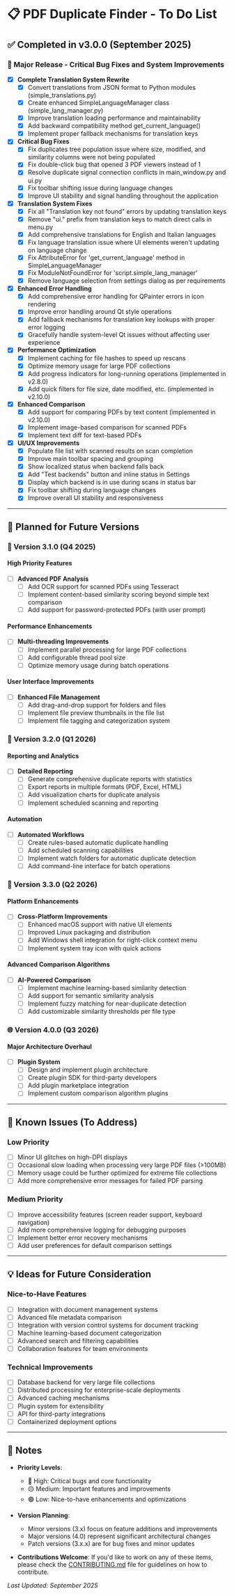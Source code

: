 # 📋 PDF Duplicate Finder - To Do List

## ✅ Completed in v3.0.0 (September 2025)

### 🎉 Major Release - Critical Bug Fixes and System Improvements

- [x] **Complete Translation System Rewrite**
  - [x] Convert translations from JSON format to Python modules (simple_translations.py)
  - [x] Create enhanced SimpleLanguageManager class (simple_lang_manager.py)
  - [x] Improve translation loading performance and maintainability
  - [x] Add backward compatibility method get_current_language()
  - [x] Implement proper fallback mechanisms for translation keys

- [x] **Critical Bug Fixes**
  - [x] Fix duplicates tree population issue where size, modified, and similarity columns were not being populated
  - [x] Fix double-click bug that opened 3 PDF viewers instead of 1
  - [x] Resolve duplicate signal connection conflicts in main_window.py and ui.py
  - [x] Fix toolbar shifting issue during language changes
  - [x] Improve UI stability and signal handling throughout the application

- [x] **Translation System Fixes**
  - [x] Fix all "Translation key not found" errors by updating translation keys
  - [x] Remove "ui." prefix from translation keys to match direct calls in menu.py
  - [x] Add comprehensive translations for English and Italian languages
  - [x] Fix language translation issue where UI elements weren't updating on language change
  - [x] Fix AttributeError for 'get_current_language' method in SimpleLanguageManager
  - [x] Fix ModuleNotFoundError for 'script.simple_lang_manager'
  - [x] Remove language selection from settings dialog as per requirements

- [x] **Enhanced Error Handling**
  - [x] Add comprehensive error handling for QPainter errors in icon rendering
  - [x] Improve error handling around Qt style operations
  - [x] Add fallback mechanisms for translation key lookups with proper error logging
  - [x] Gracefully handle system-level Qt issues without affecting user experience

- [x] **Performance Optimization**
  - [x] Implement caching for file hashes to speed up rescans
  - [x] Optimize memory usage for large PDF collections
  - [x] Add progress indicators for long-running operations (implemented in v2.8.0)
  - [x] Add quick filters for file size, date modified, etc. (implemented in v2.10.0)

- [x] **Enhanced Comparison**
  - [x] Add support for comparing PDFs by text content (implemented in v2.10.0)
  - [x] Implement image-based comparison for scanned PDFs
  - [x] Implement text diff for text-based PDFs

- [x] **UI/UX Improvements**
  - [x] Populate file list with scanned results on scan completion
  - [x] Improve main toolbar spacing and grouping
  - [x] Show localized status when backend falls back
  - [x] Add "Test backends" button and inline status in Settings
  - [x] Display which backend is in use during scans in status bar
  - [x] Fix toolbar shifting during language changes
  - [x] Improve overall UI stability and responsiveness

---

## 🔄 Planned for Future Versions

### 🚀 Version 3.1.0 (Q4 2025)

#### High Priority Features
- [ ] **Advanced PDF Analysis**
  - [ ] Add OCR support for scanned PDFs using Tesseract
  - [ ] Implement content-based similarity scoring beyond simple text comparison
  - [ ] Add support for password-protected PDFs (with user prompt)

#### Performance Enhancements
- [ ] **Multi-threading Improvements**
  - [ ] Implement parallel processing for large PDF collections
  - [ ] Add configurable thread pool size
  - [ ] Optimize memory usage during batch operations

#### User Interface Improvements
- [ ] **Enhanced File Management**
  - [ ] Add drag-and-drop support for folders and files
  - [ ] Implement file preview thumbnails in the file list
  - [ ] Implement file tagging and categorization system

### 🎯 Version 3.2.0 (Q1 2026)

#### Reporting and Analytics
- [ ] **Detailed Reporting**
  - [ ] Generate comprehensive duplicate reports with statistics
  - [ ] Export reports in multiple formats (PDF, Excel, HTML)
  - [ ] Add visualization charts for duplicate analysis
  - [ ] Implement scheduled scanning and reporting

#### Automation
- [ ] **Automated Workflows**
  - [ ] Create rules-based automatic duplicate handling
  - [ ] Add scheduled scanning capabilities
  - [ ] Implement watch folders for automatic duplicate detection
  - [ ] Add command-line interface for batch operations

### 🔧 Version 3.3.0 (Q2 2026)

#### Platform Enhancements
- [ ] **Cross-Platform Improvements**
  - [ ] Enhanced macOS support with native UI elements
  - [ ] Improved Linux packaging and distribution
  - [ ] Add Windows shell integration for right-click context menu
  - [ ] Implement system tray icon with quick actions

#### Advanced Comparison Algorithms
- [ ] **AI-Powered Comparison**
  - [ ] Implement machine learning-based similarity detection
  - [ ] Add support for semantic similarity analysis
  - [ ] Implement fuzzy matching for near-duplicate detection
  - [ ] Add customizable similarity thresholds per file type

### 🌐 Version 4.0.0 (Q3 2026)

#### Major Architecture Overhaul
- [ ] **Plugin System**
  - [ ] Design and implement plugin architecture
  - [ ] Create plugin SDK for third-party developers
  - [ ] Add plugin marketplace integration
  - [ ] Implement custom comparison algorithm plugins

---

## 🐛 Known Issues (To Address)

### Low Priority
- [ ] Minor UI glitches on high-DPI displays
- [ ] Occasional slow loading when processing very large PDF files (>100MB)
- [ ] Memory usage could be further optimized for extreme file collections
- [ ] Add more comprehensive error messages for failed PDF parsing

### Medium Priority
- [ ] Improve accessibility features (screen reader support, keyboard navigation)
- [ ] Add more comprehensive logging for debugging purposes
- [ ] Implement better error recovery mechanisms
- [ ] Add user preferences for default comparison settings

---

## 💡 Ideas for Future Consideration

### Nice-to-Have Features
- [ ] Integration with document management systems
- [ ] Advanced file metadata comparison
- [ ] Integration with version control systems for document tracking
- [ ] Machine learning-based document categorization
- [ ] Advanced search and filtering capabilities
- [ ] Collaboration features for team environments

### Technical Improvements
- [ ] Database backend for very large file collections
- [ ] Distributed processing for enterprise-scale deployments
- [ ] Advanced caching mechanisms
- [ ] Plugin system for extensibility
- [ ] API for third-party integrations
- [ ] Containerized deployment options

---

## 📝 Notes

- **Priority Levels**: 
  - 🔴 High: Critical bugs and core functionality
  - 🟡 Medium: Important features and improvements
  - 🟢 Low: Nice-to-have enhancements and optimizations

- **Version Planning**: 
  - Minor versions (3.x) focus on feature additions and improvements
  - Major versions (4.0) represent significant architectural changes
  - Patch versions (3.x.x) are for bug fixes and minor updates

- **Contributions Welcome**: If you'd like to work on any of these items, please check the [CONTRIBUTING.md](CONTRIBUTING.md) file for guidelines on how to contribute.

*Last Updated: September 2025*
